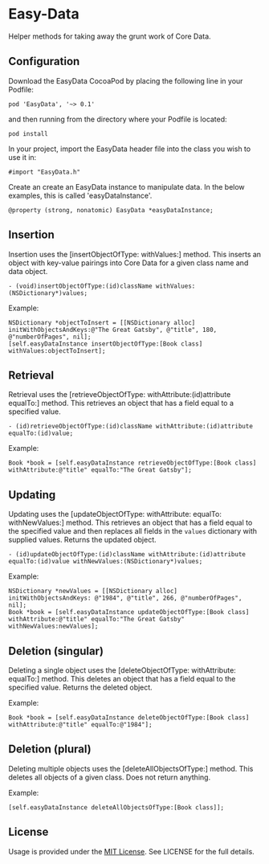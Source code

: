 Easy-Data
=========

Helper methods for taking away the grunt work of Core Data.

## Configuration

Download the EasyData CocoaPod by placing the following line in your Podfile:

```pod 'EasyData', '~> 0.1'```

and then running from the directory where your Podfile is located:

```pod install```

In your project, import the EasyData header file into the class you wish to use it in:

```#import "EasyData.h"```

Create an create an EasyData instance to manipulate data. In the below examples, this is called 'easyDataInstance'.

```@property (strong, nonatomic) EasyData *easyDataInstance;```

## Insertion

Insertion uses the [insertObjectOfType: withValues:] method. This inserts an object with key-value pairings into Core Data for a given class name and data object.

```- (void)insertObjectOfType:(id)className withValues:(NSDictionary*)values;```

Example:

```    
NSDictionary *objectToInsert = [[NSDictionary alloc] initWithObjectsAndKeys:@"The Great Gatsby", @"title", 180, @"numberOfPages", nil];
[self.easyDataInstance insertObjectOfType:[Book class] withValues:objectToInsert];
```

## Retrieval

Retrieval uses the [retrieveObjectOfType: withAttribute:(id)attribute equalTo:] method. This retrieves an object that has a field equal to a specified value.

```- (id)retrieveObjectOfType:(id)className withAttribute:(id)attribute equalTo:(id)value;```

Example:

```Book *book = [self.easyDataInstance retrieveObjectOfType:[Book class] withAttribute:@"title" equalTo:"The Great Gatsby"];```

## Updating

Updating uses the [updateObjectOfType: withAttribute: equalTo: withNewValues:] method. This retrieves an object that has a field equal to the specified value and then replaces all fields in the ```values``` dictionary with supplied values. Returns the updated object.

```- (id)updateObjectOfType:(id)className withAttribute:(id)attribute equalTo:(id)value withNewValues:(NSDictionary*)values;```

Example:

```
NSDictionary *newValues = [[NSDictionary alloc] initWithObjectsAndKeys: @"1984", @"title", 266, @"numberOfPages", nil];
Book *book = [self.easyDataInstance updateObjectOfType:[Book class] withAttribute:@"title" equalTo:"The Great Gatsby" withNewValues:newValues];
```

## Deletion (singular)

Deleting a single object uses the [deleteObjectOfType: withAttribute: equalTo:] method. This deletes an object that has a field equal to the specified value. Returns the deleted object.

Example:

```Book *book = [self.easyDataInstance deleteObjectOfType:[Book class] withAttribute:@"title" equalTo:@"1984"];```

## Deletion (plural)

Deleting multiple objects uses the [deleteAllObjectsOfType:] method. This deletes all objects of a given class. Does not return anything.

Example:

```[self.easyDataInstance deleteAllObjectsOfType:[Book class]]; ```

## License

Usage is provided under the [MIT License](http://opensource.org/licenses/MIT). See LICENSE for the full details.
